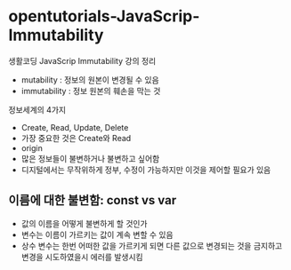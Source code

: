 # opentutorials-JavaScrip-Immutability

생활코딩 JavaScrip Immutability 강의 정리

- mutability : 정보의 원본이 변경될 수 있음
- immutability : 정보 원본의 훼손을 막는 것

정보세계의 4가지

- Create, Read, Update, Delete
- 가장 중요한 것은 Create와 Read
- origin
- 많은 정보들이 불변하거나 불변하고 싶어함
- 디지털에서는 무작위하게 정부, 수정이 가능하지만 이것을 제어할 필요가 있음

## 이름에 대한 불변함: const vs var

- 값의 이름을 어떻게 불변하게 할 것인가
- 변수는 이름이 가르키는 값이 계속 변할 수 있음
- 상수 변수는 한번 어떠한 값을 가르키게 되면 다른 값으로 변경되는 것을 금지하고 변경을 시도하였을시 에러를 발생시킴
